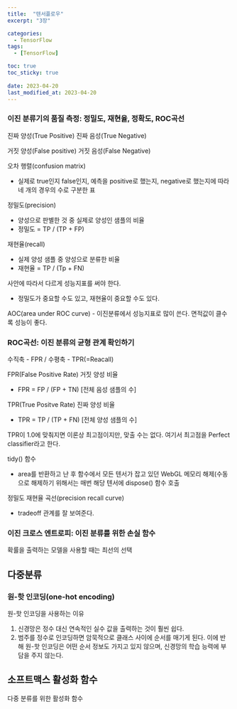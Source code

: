 ```yaml
---
title:  "텐서플로우"
excerpt: "3장"

categories:
  - TensorFlow
tags:
  - [TensorFlow]

toc: true
toc_sticky: true
 
date: 2023-04-20
last_modified_at: 2023-04-20
---
```


### 이진 분류기의 품질 측정: 정밀도, 재현율, 정확도, ROC곡선 

진짜 양성(True Positive) 
진짜 음성(True Negative) 

거짓 양성(False positive)
거짓 음성(False Negative)

오차 행렬(confusion matrix)
 - 실제로 true인지 false인지, 예측을 positive로 했는지, negative로 했는지에 따라 네 개의 경우의 수로 구분한 표 

정밀도(precision)
 - 양성으로 판별한 것 중 실제로 양성인 샘플의 비율
 - 정밀도 = TP / (TP + FP) 

재현율(recall)
 - 실제 양성 샘플 중 양성으로 분류한 비율 
 - 재현율 = TP / (Tp + FN)

사안에 따라서 다르게 성능지표를 써야 한다. 
 - 정밀도가 중요할 수도 있고, 재현율이 중요할 수도 있다.

AOC(area under ROC curve) - 이진분류에서 성능지표로 많이 쓴다. 면적값이 클수록 성능이 좋다.

### ROC곡선: 이진 분류의 균형 관계 확인하기 

수직축 - FPR / 수평축 - TPR(=Reacall)

FPR(False Positive Rate) 거짓 양성 비율 
 - FPR = FP / (FP + TN)
             [전체 음성 샘플의 수]

TPR(True Positve Rate) 진짜 양성 비율 
 - TPR = TP / (TP + FN)
             [전체 양성 샘플의 수]

TPR이 1.0에 맞춰지면 이론상 최고점이지만, 맞출 수는 없다. 
여기서 최고점을 Perfect classifier라고 한다.

tidy() 함수 
 - area를 반환하고 난 후 함수에서 모든 텐서가 잡고 있던 WebGL 메모리 해제(수동으로 해제하기 위해서는 매번 해당 텐서에 dispose() 함수 호출 

정밀도 재현율 곡선(precision recall curve)
 - tradeoff 관계를 잘 보여준다.

### 이진 크로스 엔트로피: 이진 분류를 위한 손실 함수 

확률을 출력하는 모델을 사용할 때는 최선의 선택 


## 다중분류 
### 원-핫 인코딩(one-hot encoding) 

원-핫 인코딩을 사용하는 이유
 1. 신경망은 정수 대신 연속적인 실수 값을 출력하는 것이 훨씬 쉽다. 
 2. 범주를 정수로 인코딩하면 암묵적으로 클래스 사이에 순서를 매기게 된다. 이에 반해 원-핫 인코딩은 어떤 순서 정보도 가지고 있지 않으며, 신경망의 학습 능력에 부담을 주지 않는다.

## 소프트맥스 활성화 함수 

다중 분류를 위한 활성화 함수 
